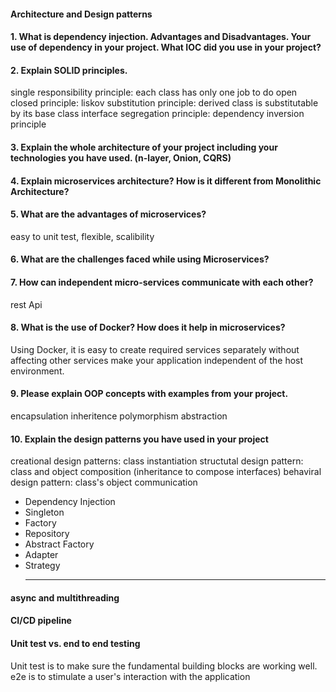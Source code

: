 
#### Architecture and Design patterns
#### 1. What is dependency injection. Advantages and Disadvantages. Your use of dependency in your project. What IOC did you use in your project?


#### 2. Explain SOLID principles.
single responsibility principle: each class has only one job to do
open closed principle: 
liskov substitution principle: derived class is substitutable by its base class
interface segregation principle: 
dependency inversion principle

#### 3. Explain the whole architecture of your project including your technologies you have used. (n-layer, Onion, CQRS)


#### 4. Explain microservices architecture? How is it different from Monolithic Architecture?

#### 5. What are the advantages of microservices?
easy to unit test, flexible, scalibility 

#### 6. What are the challenges faced while using Microservices?

#### 7. How can independent micro-services communicate with each other?
rest Api

#### 8. What is the use of Docker? How does it help in microservices?
Using Docker, it is easy to create required services separately without affecting other services
make your application independent of the host environment.


#### 9. Please explain OOP concepts with examples from your project.
encapsulation
inheritence
polymorphism
abstraction

#### 10. Explain the design patterns you have used in your project

creational design patterns: class instantiation
structutal design pattern: class and object composition (inheritance to compose interfaces)
behaviral design pattern: class's object communication

  - Dependency Injection
  - Singleton
  - Factory
  - Repository
  - Abstract Factory
  - Adapter
  - Strategy<hr>


#### async and multithreading

#### CI/CD pipeline

#### Unit test vs. end to end testing
Unit test is to make sure the fundamental building blocks are working well.
e2e is to stimulate a user's interaction with the application
